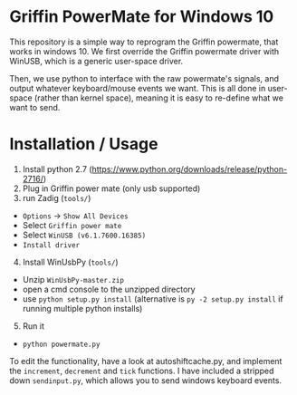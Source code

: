 # Griffin PowerMate for Windows 10

This repository is a simple way to reprogram the Griffin powermate, that works in windows 10.
We first override the Griffin powermate driver with WinUSB, which is a generic user-space driver. 

Then, we use python to interface with the raw powermate's signals, and output whatever keyboard/mouse events we want.
This is all done in user-space (rather than kernel space), meaning it is easy to re-define what we want to send.

# Installation / Usage

1. Install python 2.7 (https://www.python.org/downloads/release/python-2716/)
2. Plug in Griffin power mate (only usb supported)
3. run Zadig (`tools/`)
 * `Options` -> `Show All Devices`
 * Select `Griffin power mate`
 * Select `WinUSB (v6.1.7600.16385)`
 * `Install driver`
4. Install WinUsbPy (`tools/`)
 * Unzip `WinUsbPy-master.zip`
 * open a cmd console to the unzipped directory 
 * use `python setup.py install` (alternative is `py -2 setup.py install` if running multiple python installs) 
5. Run it
 * `python powermate.py`
 
To edit the functionality, have a look at autoshiftcache.py, and implement the `increment`, `decrement` and `tick` functions.
I have included a stripped down `sendinput.py`, which allows you to send windows keyboard events.
